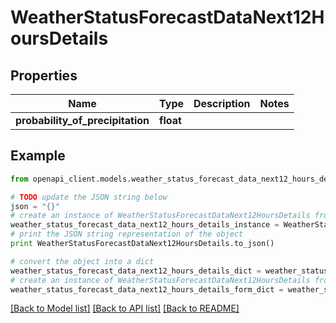 # WeatherStatusForecastDataNext12HoursDetails


## Properties
Name | Type | Description | Notes
------------ | ------------- | ------------- | -------------
**probability_of_precipitation** | **float** |  | 

## Example

```python
from openapi_client.models.weather_status_forecast_data_next12_hours_details import WeatherStatusForecastDataNext12HoursDetails

# TODO update the JSON string below
json = "{}"
# create an instance of WeatherStatusForecastDataNext12HoursDetails from a JSON string
weather_status_forecast_data_next12_hours_details_instance = WeatherStatusForecastDataNext12HoursDetails.from_json(json)
# print the JSON string representation of the object
print WeatherStatusForecastDataNext12HoursDetails.to_json()

# convert the object into a dict
weather_status_forecast_data_next12_hours_details_dict = weather_status_forecast_data_next12_hours_details_instance.to_dict()
# create an instance of WeatherStatusForecastDataNext12HoursDetails from a dict
weather_status_forecast_data_next12_hours_details_form_dict = weather_status_forecast_data_next12_hours_details.from_dict(weather_status_forecast_data_next12_hours_details_dict)
```
[[Back to Model list]](../README.md#documentation-for-models) [[Back to API list]](../README.md#documentation-for-api-endpoints) [[Back to README]](../README.md)


